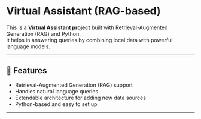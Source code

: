 # Virtual Assistant (RAG-based)

This is a **Virtual Assistant project** built with Retrieval-Augmented Generation (RAG) and Python.  
It helps in answering queries by combining local data with powerful language models.

---

## 🚀 Features
- Retrieval-Augmented Generation (RAG) support
- Handles natural language queries
- Extendable architecture for adding new data sources
- Python-based and easy to set up

---

